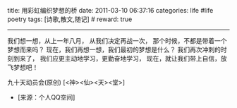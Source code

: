 title: 用彩虹编织梦想的桥
date: 2011-03-10 06:37:16
categories: life #life poetry
tags: [诗歌,散文,随记]  # <!--more-->
reward: true

---

我们想一想，从上一年八月，
从我们决定再战一次，
那个时候，不都是带着一个梦想而来吗？
现在，我们再想一想，我们最初的梦想是什么？
我们再次冲刺的时刻到来了，
我们应更主动地学习，更勤奋地学习，
现在，就让我们带上自信，放飞梦想吧！


九十天动员会(原创)
[<神><仙><天><堂>]


- [来源：个人QQ空间]
